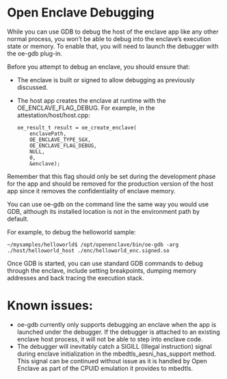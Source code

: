 # Open Enclave Debugging

While you can use GDB to debug the host of the enclave app like any other normal process, you won’t be able to debug into the enclave’s execution state or memory. To enable that, you will need to launch the debugger with the oe-gdb plug-in.

Before you attempt to debug an enclave, you should ensure that:
- The enclave is built or signed to allow debugging as previously discussed.
- The host app creates the enclave at runtime with the OE_ENCLAVE_FLAG_DEBUG. For example, in the attestation/host/host.cpp:

      oe_result_t result = oe_create_enclave(
          enclavePath,
          OE_ENCLAVE_TYPE_SGX,
          OE_ENCLAVE_FLAG_DEBUG,
          NULL,
          0,
          &enclave);
          
Remember that this flag should only be set during the development phase for the app and should be removed for the production version of the host app since it removes the confidentiality of enclave memory.

You can use oe-gdb on the command line the same way you would use GDB, although its installed location is not in the environment path by default. 

  For example, to debug the helloworld sample:

    ~/mysamples/helloworld$ /opt/openenclave/bin/oe-gdb -arg ./host/helloworld_host ./enc/helloworld_enc.signed.so
    
Once GDB is started, you can use standard GDB commands to debug through the enclave, include setting breakpoints, dumping memory addresses and back tracing the execution stack.

# Known issues:

- oe-gdb currently only supports debugging an enclave when the app is launched under the debugger. If the debugger is attached to an existing enclave host process, it will not be able to step into enclave code. 
- The debugger will inevitably catch a SIGILL (Illegal instruction) signal during enclave initialization in the mbedtls_aesni_has_support method. This signal can be continued without issue as it is handled by Open Enclave as part of the CPUID emulation it provides to mbedtls.
